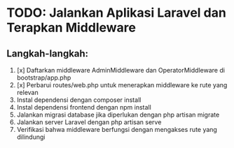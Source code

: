 # TODO: Jalankan Aplikasi Laravel dan Terapkan Middleware

## Langkah-langkah:
1. [x] Daftarkan middleware AdminMiddleware dan OperatorMiddleware di bootstrap/app.php
2. [x] Perbarui routes/web.php untuk menerapkan middleware ke rute yang relevan
3. Instal dependensi dengan composer install
4. Instal dependensi frontend dengan npm install
5. Jalankan migrasi database jika diperlukan dengan php artisan migrate
6. Jalankan server Laravel dengan php artisan serve
7. Verifikasi bahwa middleware berfungsi dengan mengakses rute yang dilindungi
